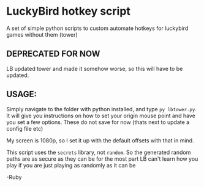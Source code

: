 # LuckyBird hotkey script
A set of simple python scripts to custom automate hotkeys for luckybird games without them (tower)



## DEPRECATED FOR NOW

LB updated tower and made it somehow worse, so this will have to be updated.


## USAGE: 

Simply navigate to the folder with python installed, and type `py lbtower.py`. It will give you instructions on how to set your origin mouse point and have you set a few options. These do not save for now (thats next to update a config file etc)


My screen is 1080p, so I set it up with the default offsets with that in mind.


This script uses the `secrets` library, not `random`. So the generated random paths are as secure as they can be for the most part
LB can't learn how you play if you are just playing as randomly as it can be


-Ruby
